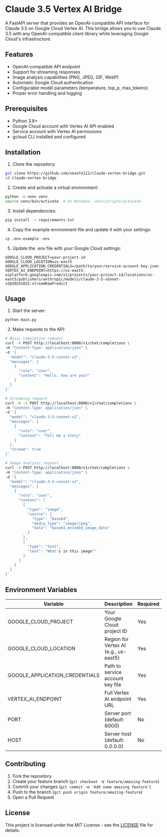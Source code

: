 # Claude 3.5 Vertex AI Bridge

A FastAPI server that provides an OpenAI-compatible API interface for Claude 3.5 on Google Cloud Vertex AI. This bridge allows you to use Claude 3.5 with any OpenAI-compatible client library while leveraging Google Cloud's infrastructure.

## Features

- OpenAI-compatible API endpoint
- Support for streaming responses
- Image analysis capabilities (PNG, JPEG, GIF, WebP)
- Automatic Google Cloud authentication
- Configurable model parameters (temperature, top_p, max_tokens)
- Proper error handling and logging

## Prerequisites

- Python 3.8+
- Google Cloud account with Vertex AI API enabled
- Service account with Vertex AI permissions
- gcloud CLI installed and configured

## Installation

1. Clone the repository:
```bash
git clone https://github.com/xexefe121/claude-vertex-bridge.git
cd claude-vertex-bridge
```

2. Create and activate a virtual environment:
```bash
python -m venv venv
source venv/bin/activate  # On Windows: venv\Scripts\activate
```

3. Install dependencies:
```bash
pip install -r requirements.txt
```

4. Copy the example environment file and update it with your settings:
```bash
cp .env.example .env
```

5. Update the .env file with your Google Cloud settings:
```
GOOGLE_CLOUD_PROJECT=your-project-id
GOOGLE_CLOUD_LOCATION=us-east5
GOOGLE_APPLICATION_CREDENTIALS=/path/to/your/service-account-key.json
VERTEX_AI_ENDPOINT=https://us-east5-aiplatform.googleapis.com/v1/projects/your-project-id/locations/us-east5/publishers/anthropic/models/claude-3-5-sonnet-v2@20241022:streamRawPredict
```

## Usage

1. Start the server:
```bash
python main.py
```

2. Make requests to the API:

```bash
# Basic completion request
curl -X POST http://localhost:8000/v1/chat/completions \
-H "Content-Type: application/json" \
-d '{
  "model": "claude-3-5-sonnet-v2",
  "messages": [
    {
      "role": "user",
      "content": "Hello, how are you?"
    }
  ]
}'

# Streaming request
curl -N -X POST http://localhost:8000/v1/chat/completions \
-H "Content-Type: application/json" \
-d '{
  "model": "claude-3-5-sonnet-v2",
  "messages": [
    {
      "role": "user",
      "content": "Tell me a story"
    }
  ],
  "stream": true
}'

# Image analysis request
curl -X POST http://localhost:8000/v1/chat/completions \
-H "Content-Type: application/json" \
-d '{
  "model": "claude-3-5-sonnet-v2",
  "messages": [
    {
      "role": "user",
      "content": [
        {
          "type": "image",
          "source": {
            "type": "base64",
            "media_type": "image/jpeg",
            "data": "base64_encoded_image_data"
          }
        },
        {
          "type": "text",
          "text": "What's in this image?"
        }
      ]
    }
  ]
}'
```

## Environment Variables

| Variable | Description | Required |
|----------|-------------|----------|
| GOOGLE_CLOUD_PROJECT | Your Google Cloud project ID | Yes |
| GOOGLE_CLOUD_LOCATION | Region for Vertex AI (e.g., us-east5) | Yes |
| GOOGLE_APPLICATION_CREDENTIALS | Path to service account key file | Yes |
| VERTEX_AI_ENDPOINT | Full Vertex AI endpoint URL | Yes |
| PORT | Server port (default: 8000) | No |
| HOST | Server host (default: 0.0.0.0) | No |

## Contributing

1. Fork the repository
2. Create your feature branch (`git checkout -b feature/amazing-feature`)
3. Commit your changes (`git commit -m 'Add some amazing feature'`)
4. Push to the branch (`git push origin feature/amazing-feature`)
5. Open a Pull Request

## License

This project is licensed under the MIT License - see the [LICENSE](LICENSE) file for details.
